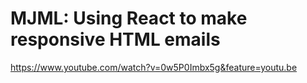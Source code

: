 # MJML: Using React to make responsive HTML emails

https://www.youtube.com/watch?v=0w5P0Imbx5g&feature=youtu.be
